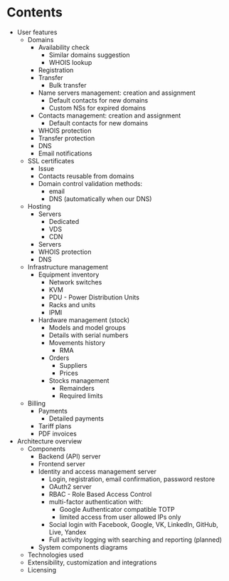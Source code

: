 # Contents

- User features
    - Domains
        - Availability check
            - Similar domains suggestion
            - WHOIS lookup
        - Registration
        - Transfer
            - Bulk transfer
        - Name servers management: creation and assignment
            - Default contacts for new domains
            - Custom NSs for expired domains
        - Contacts management: creation and assignment
            - Default contacts for new domains
        - WHOIS protection
        - Transfer protection
        - DNS
        - Email notifications
    - SSL certificates
        - Issue
        - Contacts reusable from domains
        - Domain control validation methods:
            - email
            - DNS (automatically when our DNS)
    - Hosting
        - Servers
            - Dedicated
            - VDS
            - CDN
        - Servers
        - WHOIS protection
        - DNS
    - Infrastructure management
        - Equipment inventory
            - Network switches
            - KVM
            - PDU - Power Distribution Units
            - Racks and units
            - IPMI
        - Hardware management (stock)
            - Models and model groups
            - Details with serial numbers
            - Movements history
                - RMA
            - Orders
                - Suppliers
                - Prices
            - Stocks management
                - Remainders
                - Required limits
    - Billing
        - Payments
            - Detailed payments
        - Tariff plans
        - PDF invoices
- Architecture overview
    - Components
        - Backend (API) server
        - Frontend server
        - Identity and access management server
            - Login, registration, email confirmation, password restore
            - OAuth2 server
            - RBAC - Role Based Access Control
            - multi-factor authentication with:
                - Google Authenticator compatible TOTP
                - limited access from user allowed IPs only
            - Social login with Facebook, Google, VK, LinkedIn, GitHub, Live, Yandex
            - Full activity logging with searching and reporting (planned)
        - System components diagrams
    - Technologies used
    - Extensibility, customization and integrations
    - Licensing

